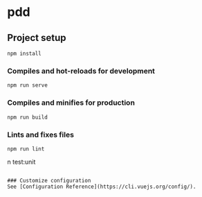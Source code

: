 # pdd

## Project setup
```
npm install
```

### Compiles and hot-reloads for development
```
npm run serve
```

### Compiles and minifies for production
```
npm run build
```

### Lints and fixes files
```
npm run lint
```

n test:unit
```

### Customize configuration
See [Configuration Reference](https://cli.vuejs.org/config/).
